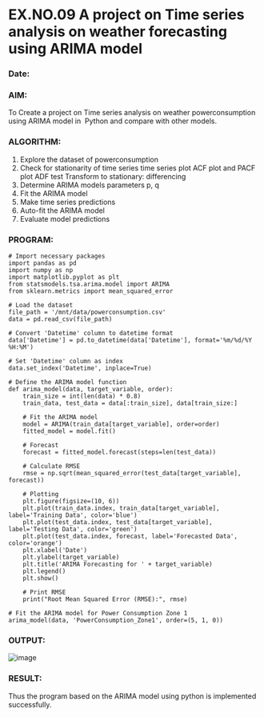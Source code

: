 # EX.NO.09        A project on Time series analysis on weather forecasting using ARIMA model 
### Date: 

### AIM:
To Create a project on Time series analysis on weather powerconsumption using ARIMA model in  Python and compare with other models.
### ALGORITHM:
1. Explore the dataset of powerconsumption
2. Check for stationarity of time series time series plot
   ACF plot and PACF plot
   ADF test
   Transform to stationary: differencing
3. Determine ARIMA models parameters p, q
4. Fit the ARIMA model
5. Make time series predictions
6. Auto-fit the ARIMA model
7. Evaluate model predictions
### PROGRAM:
```
# Import necessary packages
import pandas as pd
import numpy as np
import matplotlib.pyplot as plt
from statsmodels.tsa.arima.model import ARIMA
from sklearn.metrics import mean_squared_error

# Load the dataset
file_path = '/mnt/data/powerconsumption.csv'
data = pd.read_csv(file_path)

# Convert 'Datetime' column to datetime format
data['Datetime'] = pd.to_datetime(data['Datetime'], format='%m/%d/%Y %H:%M')

# Set 'Datetime' column as index
data.set_index('Datetime', inplace=True)

# Define the ARIMA model function
def arima_model(data, target_variable, order):
    train_size = int(len(data) * 0.8)
    train_data, test_data = data[:train_size], data[train_size:]

    # Fit the ARIMA model
    model = ARIMA(train_data[target_variable], order=order)
    fitted_model = model.fit()

    # Forecast
    forecast = fitted_model.forecast(steps=len(test_data))

    # Calculate RMSE
    rmse = np.sqrt(mean_squared_error(test_data[target_variable], forecast))

    # Plotting
    plt.figure(figsize=(10, 6))
    plt.plot(train_data.index, train_data[target_variable], label='Training Data', color='blue')
    plt.plot(test_data.index, test_data[target_variable], label='Testing Data', color='green')
    plt.plot(test_data.index, forecast, label='Forecasted Data', color='orange')
    plt.xlabel('Date')
    plt.ylabel(target_variable)
    plt.title('ARIMA Forecasting for ' + target_variable)
    plt.legend()
    plt.show()

    # Print RMSE
    print("Root Mean Squared Error (RMSE):", rmse)

# Fit the ARIMA model for Power Consumption Zone 1
arima_model(data, 'PowerConsumption_Zone1', order=(5, 1, 0))
```

### OUTPUT:

![image](https://github.com/user-attachments/assets/93c9649c-9c39-4454-9303-401d54d4b41f)

### RESULT:
Thus the program based on the ARIMA model using python is implemented successfully.
